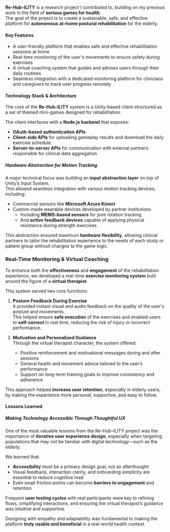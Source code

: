 **Re-Hub-ILITY** is a research project I contributed to, building on my previous work in the field of **serious games for health**.  
The goal of the project is to create a sustainable, safe, and effective platform for **autonomous at-home postural rehabilitation** for the elderly.

#### Key Features

- A user-friendly platform that enables safe and effective rehabilitation sessions at home
- Real-time monitoring of the user's movements to ensure safety during exercises
- A virtual coaching system that guides and advises users through their daily routines
- Seamless integration with a dedicated monitoring platform for clinicians and caregivers to track user progress remotely

#### Technology Stack & Architecture

The core of the **Re-Hub-ILITY** system is a Unity-based client structured as a set of themed mini-games designed for rehabilitation.

The client interfaces with a **Node.js backend** that exposes:

- **OAuth-based authentication APIs**
- **Client-side APIs** for uploading gameplay results and download the daily exercise schedule.
- **Server-to-server APIs** for communication with external partners responsible for clinical data aggregation

##### Hardware Abstraction for Motion Tracking

A major technical focus was building an **input abstraction layer** on top of Unity’s Input System.  
This allowed seamless integration with various motion tracking devices, including:

- Commercial sensors like **Microsoft Azure Kinect**
- Custom-made wearable devices developed by partner institutions
  - Including **MEMS-based sensors** for joint rotation tracking
  - And **active feedback devices** capable of applying physical resistance during strength exercises

This abstraction ensured maximum **hardware flexibility**, allowing clinical partners to tailor the rehabilitation experience to the needs of each study or patient group without changes to the game logic.

### Real-Time Monitoring & Virtual Coaching

To enhance both the **effectiveness** and **engagement** of the rehabilitation experience, we developed a real-time **exercise monitoring system** built around the figure of a **virtual therapist**.

This system served two core functions:

1. **Posture Feedback During Exercise**  
   It provided instant visual and audio feedback on the quality of the user's posture and movements.  
   This helped ensure **safe execution** of the exercises and enabled users to **self-correct** in real time, reducing the risk of injury or incorrect performance.

2. **Motivation and Personalized Guidance**  
   Through the virtual therapist character, the system offered:
   - Positive reinforcement and motivational messages during and after sessions
   - General health and movement advice tailored to the user’s performance
   - Support on long-term training goals to improve consistency and adherence

This approach helped **increase user retention**, especially in elderly users, by making the experience more personal, supportive, and easy to follow.

#### Lessons Learned

##### Making Technology Accessible Through Thoughtful UX

One of the most valuable lessons from the Re-Hub-ILITY project was the importance of **iterative user experience design**, especially when targeting populations that may not be familiar with digital technology—such as the elderly.

We learned that:

- **Accessibility** must be a primary design goal, not an afterthought  
- Visual feedback, interaction clarity, and onboarding simplicity are essential to reduce cognitive load
- Even small friction points can become **barriers to engagement** and retention

Frequent **user testing cycles** with real participants were key to refining flows, simplifying interactions, and ensuring the virtual therapist’s guidance was intuitive and supportive.

Designing with empathy and adaptability was fundamental to making the platform **truly usable and beneficial** in a real-world health context.